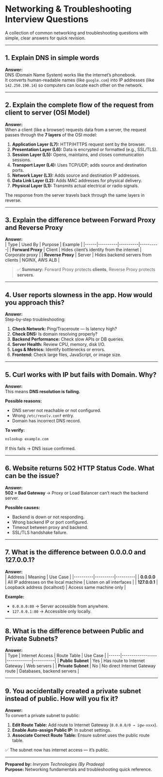 # Networking & Troubleshooting Interview Questions

A collection of common networking and troubleshooting questions with simple, clear answers for quick revision.

---

## **1. Explain DNS in simple words**
**Answer:**  
DNS (Domain Name System) works like the internet’s phonebook.  
It converts human-readable names (like `google.com`) into IP addresses (like `142.250.190.14`) so computers can locate each other on the network.

---

## **2. Explain the complete flow of the request from client to server (OSI Model)**
**Answer:**  
When a client (like a browser) requests data from a server, the request passes through the **7 layers** of the OSI model:

1. **Application Layer (L7):** HTTP/HTTPS request sent by the browser.  
2. **Presentation Layer (L6):** Data is encrypted or formatted (e.g., SSL/TLS).  
3. **Session Layer (L5):** Opens, maintains, and closes communication sessions.  
4. **Transport Layer (L4):** Uses TCP/UDP; adds source and destination ports.  
5. **Network Layer (L3):** Adds source and destination IP addresses.  
6. **Data Link Layer (L2):** Adds MAC addresses for physical delivery.  
7. **Physical Layer (L1):** Transmits actual electrical or radio signals.

The response from the server travels back through the same layers in reverse.

---

## **3. Explain the difference between Forward Proxy and Reverse Proxy**
**Answer:**  
| Type | Used By | Purpose | Example |
|------|----------|----------|----------|
| **Forward Proxy** | Client | Hides client’s identity from the internet | Corporate proxy |
| **Reverse Proxy** | Server | Hides backend servers from clients | NGINX, AWS ALB |

> ✅ **Summary:** Forward Proxy protects **clients**, Reverse Proxy protects **servers**.

---

## **4. User reports slowness in the app. How would you approach this?**
**Answer:**  
Step-by-step troubleshooting:

1. **Check Network:** Ping/Traceroute — Is latency high?  
2. **Check DNS:** Is domain resolving properly?  
3. **Backend Performance:** Check slow APIs or DB queries.  
4. **Server Health:** Review CPU, memory, disk I/O.  
5. **Logs & Metrics:** Identify bottlenecks or errors.  
6. **Frontend:** Check large files, JavaScript, or image size.

---

## **5. Curl works with IP but fails with Domain. Why?**
**Answer:**  
This means **DNS resolution is failing.**  

**Possible reasons:**
- DNS server not reachable or not configured.  
- Wrong `/etc/resolv.conf` entry.  
- Domain has incorrect DNS record.

**To verify:**
```bash
nslookup example.com
```
If this fails → DNS issue confirmed.

---

## **6. Website returns 502 HTTP Status Code. What can be the issue?**
**Answer:**  
**502 = Bad Gateway** → Proxy or Load Balancer can’t reach the backend server.

**Possible causes:**
- Backend is down or not responding.  
- Wrong backend IP or port configured.  
- Timeout between proxy and backend.  
- SSL/TLS handshake failure.

---

## **7. What is the difference between 0.0.0.0 and 127.0.0.1?**
**Answer:**  
| Address | Meaning | Use Case |
|----------|----------|----------|
| **0.0.0.0** | All IP addresses on the local machine | Listen on all interfaces |
| **127.0.0.1** | Loopback address (localhost) | Access same machine only |

**Example:**
- `0.0.0.0:80` → Server accessible from anywhere.  
- `127.0.0.1:80` → Accessible only locally.

---

## **8. What is the difference between Public and Private Subnets?**
**Answer:**  
| Type | Internet Access | Route Table | Use Case |
|------|------------------|-------------|-----------|
| **Public Subnet** | Yes | Has route to Internet Gateway | Web servers |
| **Private Subnet** | No | No direct Internet Gateway route | Databases, backend servers |

---

## **9. You accidentally created a private subnet instead of public. How will you fix it?**
**Answer:**  
To convert a private subnet to public:

1. **Edit Route Table:** Add route to Internet Gateway (`0.0.0.0/0 → igw-xxxx`).  
2. **Enable Auto-assign Public IP:** In subnet settings.  
3. **Associate Correct Route Table:** Ensure subnet uses the public route table.

✅ The subnet now has internet access — it’s public.

---

**Prepared by:** _Invryom Technologies (By Pradeep)_  
**Purpose:** Networking fundamentals and troubleshooting quick reference.
